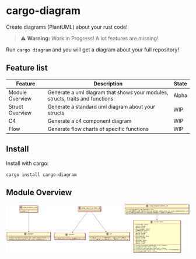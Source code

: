 # cargo-diagram

Create diagrams (PlantUML) about your rust code! 

> ⚠️ **Warning:** Work in Progress! A lot features are missing! 

Run `cargo diagram` and you will get a diagram about your full repository! 

## Feature list

| Feature | Description | State |
| -------- | ------- | -------- |
| Module Overview | Generate a uml diagram that shows your modules, structs, traits and functions. | Alpha |
| Struct Overview | Generate a standard uml diagram about your structs | WIP |
| C4 | Generate a c4 component diagram | WIP |
| Flow | Generate flow charts of specific functions | WIP |

## Install

Install with cargo:

```
cargo install cargo-diagram
```

## Module Overview

![](./overview.png)
